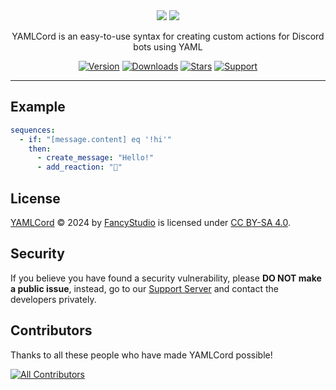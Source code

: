 <!-- markdownlint-disable -->
<div align="center">
  <img src="https://yamlcord.pages.dev/banners/Light.png#light">
  <img src="https://yamlcord.pages.dev/banners/Dark.png#dark">
  <p>YAMLCord is an easy-to-use syntax for creating custom actions for Discord bots using YAML</p>
  <div>

[![Version][VersionBadgeURL]][NPMURL]
[![Downloads][DownloadsBadgeURL]][NPMURL]
[![Stars][StarsBadgeURL]][YAMLCordRepositoryURL]
[![Support][SupportBadgeURL]][SupportServerURL]

  </div>
</div>
<!-- markdownlint-restore -->

---

## Example

```yml
sequences:
  - if: "[message.content] eq '!hi'"
    then:
      - create_message: "Hello!"
      - add_reaction: "👋"
```

## License

[YAMLCord][YAMLCordRepositoryURL] © 2024 by [FancyStudio][FancyStudioGitHubURL] is licensed under [CC BY-SA 4.0][CCBYSALicenseURL].

## Security

If you believe you have found a security vulnerability, please **DO NOT make a public issue**, instead, go to our [Support Server][SupportServerURL] and contact the developers privately.

## Contributors

Thanks to all these people who have made YAMLCord possible!

[![All Contributors][ContributorsImageURL]][ContributorsURL]

[CCBYSALicenseURL]: https://creativecommons.org/licenses/by-sa/4.0/
[ContributorsImageURL]: https://contrib.rocks/image?repo=FancyStudioTeam/YAMLCord&max=500&columns=20
[ContributorsURL]: https://github.com/FancyStudioTeam/YAMLCord/graphs/contributors
[DownloadsBadgeURL]: https://img.shields.io/npm/dt/yamlcord?style=for-the-badge&color=5865f2&label=Downloads&logo=npm&logoColor=white
[FancyStudioGitHubURL]: https://github.com/FancyStudioTeam
[NPMURL]: https://www.npmjs.com/package/yamlcord
[StarsBadgeURL]: https://img.shields.io/github/stars/FancyStudioTeam/YAMLCord?style=for-the-badge&color=5865f2&label=Stars&logo=github&logoColor=white
[SupportBadgeURL]: https://img.shields.io/badge/Support-Support?style=for-the-badge&color=5865f2&label=Discord&logo=discord&logoColor=white
[SupportServerURL]: https://discord.gg/yWjeDA6ewJ
[VersionBadgeURL]: https://img.shields.io/npm/v/yamlcord?style=for-the-badge&color=5865f2&label=Version&logo=npm&logoColor=white
[YAMLCordRepositoryURL]: https://github.com/FancyStudioTeam/YAMLCord
